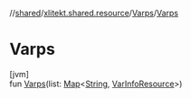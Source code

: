 //[shared](../../../index.md)/[xlitekt.shared.resource](../index.md)/[Varps](index.md)/[Varps](-varps.md)

# Varps

[jvm]\
fun [Varps](-varps.md)(list: [Map](https://kotlinlang.org/api/latest/jvm/stdlib/kotlin.collections/-map/index.html)&lt;[String](https://kotlinlang.org/api/latest/jvm/stdlib/kotlin/-string/index.html), [VarInfoResource](../-var-info-resource/index.md)&gt;)
